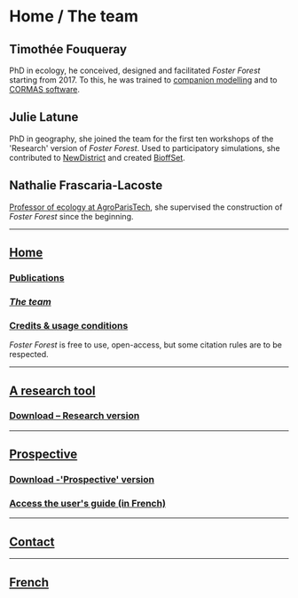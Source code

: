 # Home / The team 

## Timothée Fouqueray

PhD in ecology, he conceived, designed and facilitated _Foster Forest_ starting from 2017. To this, he was trained to [companion modelling](https://www.commod.org/en) and to [CORMAS software](http://cormas.cirad.fr/).


## Julie Latune

PhD in geography, she joined the team for the first ten workshops of the 'Research' version of _Foster Forest_. Used to participatory simulations, she contributed to [NewDistrict](https://hal.archives-ouvertes.fr/hal-01253024/) and created [BioffSet](https://tesstimonyblog.wordpress.com/2017/07/11/colloque-jeux-et-enjeux-construire-des-jeux-et-des-simulations-pour-favoriser-laction-collective/).


## Nathalie Frascaria-Lacoste

[Professor of ecology at AgroParisTech](https://www.ese.universite-paris-saclay.fr/personnel/nathalie-frascaria-lacoste/), she supervised the construction of _Foster Forest_ since the beginning.

***

## [Home](https://timotheefouqueray.github.io/fosterforest/home-eng)
### [Publications](https://timotheefouqueray.github.io/fosterforest/home/documentation-eng)
### *[The team](https://timotheefouqueray.github.io/fosterforest/home/equipe-eng)*
### [Credits & usage conditions](https://timotheefouqueray.github.io/fosterforest/home/credits-utilisation-eng)
_Foster Forest_ is free to use, open-access, but some citation rules are to be respected.

***
## [A research tool](https://timotheefouqueray.github.io/fosterforest/recherche/recherche-eng)
### [Download – Research version](https://timotheefouqueray.github.io/fosterforest/recherche/telecharger-recherche-eng)

***
## [Prospective](https://timotheefouqueray.github.io/fosterforest/prospective/prospective-eng)
### [Download -'Prospective' version](https://timotheefouqueray.github.io/fosterforest/prospective/telecharger-prospective-eng)
### [Access the user's guide (in French)](https://timotheefouqueray.github.io/fosterforest/prospective/tutoriels)

***
## [Contact](https://timotheefouqueray.github.io/fosterforest/contact-eng)

***
## [French](https://timotheefouqueray.github.io/fosterforest/README)
